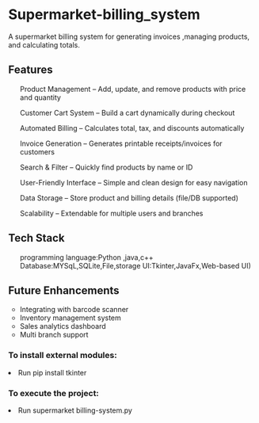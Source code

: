 <h1>Supermarket-billing_system</h1>
<p>A supermarket billing system for generating invoices ,managing products, and calculating totals.</p>

<h2>Features</h2>
<ul>
  Product Management – Add, update, and remove products with price and quantity

  Customer Cart System – Build a cart dynamically during checkout

  Automated Billing – Calculates total, tax, and discounts automatically

  Invoice Generation – Generates printable receipts/invoices for customers

  Search & Filter – Quickly find products by name or ID

  User-Friendly Interface – Simple and clean design for easy navigation

  Data Storage – Store product and billing details (file/DB supported)

  Scalability – Extendable for multiple users and branches
</ul>

<h2>Tech Stack</h2>
<UL>
  programming language:Python ,java,c++
  Database:MYSqL,SQLite,File,storage
  UI:Tkinter,JavaFx,Web-based UI)
</UL> 

<h2>Future Enhancements </h2>
<ul type="circle">
<li>Integrating with barcode scanner</li>  
 <li>Inventory management system</li> 
  <li>Sales analytics dashboard </li>
  <li>Multi branch support</li>
</ul>
<h3>To install external modules:</h3>
<p><li>Run pip install tkinter</li></p>

<h3>To execute the project:</h3>
<p><li>Run  supermarket billing-system.py</li></p>
